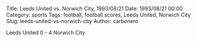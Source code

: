 Title: Leeds United vs. Norwich City, 1993/08/21
Date: 1993/08/21 00:00
Category: sports
Tags: football, football scores, Leeds United, Norwich City
Slug: leeds-united-vs-norwich-city
Author: carbonero


Leeds United 0 - 4 Norwich City
